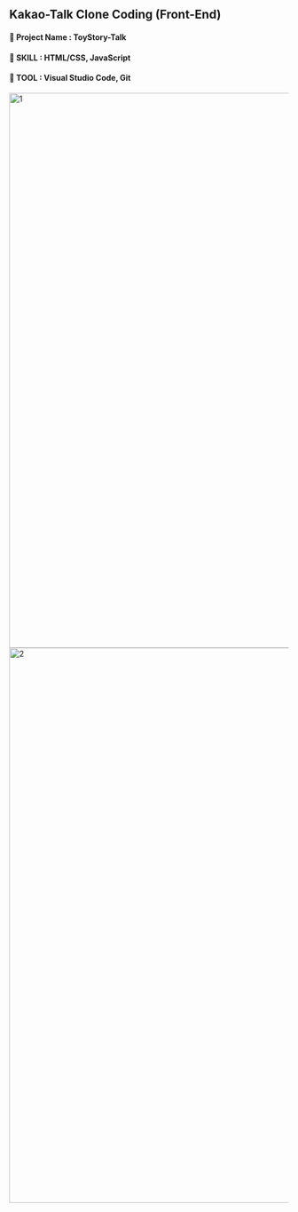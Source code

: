 ## Kakao-Talk Clone Coding (Front-End)
#### 📌 Project Name : ToyStory-Talk <br>
#### 📌 SKILL : HTML/CSS, JavaScript <br>
#### 📌 TOOL : Visual Studio Code, Git <br>


<img width="1000" alt="1" src="https://user-images.githubusercontent.com/97905221/180120993-5f3cf282-9df3-43bb-b912-5e9a8d3f7214.png">
<img width="1000" alt="2" src="https://user-images.githubusercontent.com/97905221/180121006-c95e1e69-56be-44f8-8055-2c1508c3aebf.png">
